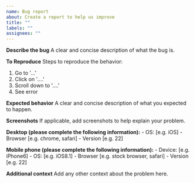 ```yaml
---
name: Bug report
about: Create a report to help us improve
title: ""
labels: ""
assignees: ""
---
```


**Describe the bug**
A clear and concise description of what the bug is.

**To Reproduce**
Steps to reproduce the behavior:

1. Go to '...'
2. Click on '....'
3. Scroll down to '....'
4. See error

**Expected behavior**
A clear and concise description of what you expected to happen.

**Screenshots**
If applicable, add screenshots to help explain your problem.

**Desktop (please complete the following information):** - OS: [e.g. iOS] - Browser [e.g. chrome, safari] - Version [e.g. 22]

**Mobile phone (please complete the following information):** - Device: [e.g. iPhone6] - OS: [e.g. iOS8.1] - Browser [e.g. stock browser, safari] - Version [e.g. 22]

**Additional context**
Add any other context about the problem here.

